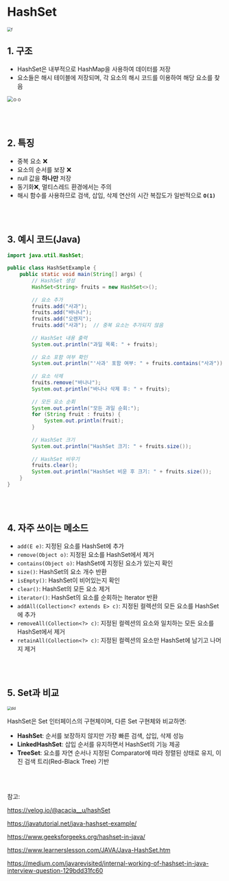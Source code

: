 # HashSet



<img src="https://cdn.codegym.cc/images/article/ea2c7542-7ffe-44c0-8d89-701d5573f33b/512.webp" alt="f" style="zoom:60%;" />

<br/>

## 1. 구조

- HashSet은 내부적으로 HashMap을 사용하여 데이터를 저장
- 요소들은 해시 테이블에 저장되며, 각 요소의 해시 코드를 이용하여 해당 요소를 찾음

<img src="https://miro.medium.com/v2/resize:fit:786/format:webp/1*hZwONxyDuREb4XqrxYflDA.png" alt="ㅇㅇ" style="zoom:80%;" />



<br/><br/>

## 2. 특징

- 중복 요소 ❌
- 요소의 순서를 보장 ❌
- null 값을 **하나만** 저장
- 동기화❌, 멀티스레드 환경에서는 주의
- 해시 함수를 사용하므로 검색, 삽입, 삭제 연산의 시간 복잡도가 일반적으로 **`O(1)`**



<br/><br/>

## 3. 예시 코드(Java)

```java
import java.util.HashSet;

public class HashSetExample {
    public static void main(String[] args) {
        // HashSet 생성
        HashSet<String> fruits = new HashSet<>();
        
        // 요소 추가
        fruits.add("사과");
        fruits.add("바나나");
        fruits.add("오렌지");
        fruits.add("사과");  // 중복 요소는 추가되지 않음
        
        // HashSet 내용 출력
        System.out.println("과일 목록: " + fruits);
        
        // 요소 포함 여부 확인
        System.out.println("'사과' 포함 여부: " + fruits.contains("사과"));
        
        // 요소 삭제
        fruits.remove("바나나");
        System.out.println("바나나 삭제 후: " + fruits);
        
        // 모든 요소 순회
        System.out.println("모든 과일 순회:");
        for (String fruit : fruits) {
            System.out.println(fruit);
        }
        
        // HashSet 크기
        System.out.println("HashSet 크기: " + fruits.size());
        
        // HashSet 비우기
        fruits.clear();
        System.out.println("HashSet 비운 후 크기: " + fruits.size());
    }
}
```

<br/><br/>

## 4. 자주 쓰이는 메소드

- `add(E e)`: 지정된 요소를 HashSet에 추가
- `remove(Object o)`: 지정된 요소를 HashSet에서 제거
- `contains(Object o)`: HashSet에 지정된 요소가 있는지 확인
- `size()`: HashSet의 요소 개수 반환
- `isEmpty()`: HashSet이 비어있는지 확인
- `clear()`: HashSet의 모든 요소 제거
- `iterator()`: HashSet의 요소를 순회하는 Iterator 반환
- `addAll(Collection<? extends E> c)`: 지정된 컬렉션의 모든 요소를 HashSet에 추가
- `removeAll(Collection<?> c)`: 지정된 컬렉션의 요소와 일치하는 모든 요소를 HashSet에서 제거
- `retainAll(Collection<?> c)`: 지정된 컬렉션의 요소만 HashSet에 남기고 나머지 제거

<br/><br/>



## 5. Set과 비교

<img src="https://www.learnerslesson.com/JAVA/Images/Set.png" alt="dd" style="zoom:60%;" />



HashSet은 Set 인터페이스의 구현체이며, 다른 Set 구현체와 비교하면:

- **HashSet**: 순서를 보장하지 않지만 가장 빠른 검색, 삽입, 삭제 성능
- **LinkedHashSet**: 삽입 순서를 유지하면서 HashSet의 기능 제공
- **TreeSet**: 요소를 자연 순서나 지정된 Comparator에 따라 정렬된 상태로 유지, 이진 검색 트리(Red-Black Tree) 기반

<br/><br/>

참고:

https://velog.io/@acacia__u/hashSet

https://javatutorial.net/java-hashset-example/

https://www.geeksforgeeks.org/hashset-in-java/

https://www.learnerslesson.com/JAVA/Java-HashSet.htm

https://medium.com/javarevisited/internal-working-of-hashset-in-java-interview-question-129bdd31fc60